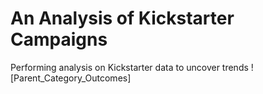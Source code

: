 # An Analysis of Kickstarter Campaigns
Performing analysis on Kickstarter data to uncover trends
![Parent_Category_Outcomes]
